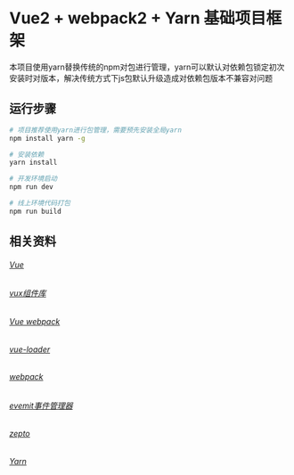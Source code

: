 # Vue2 + webpack2 + Yarn 基础项目框架

本项目使用yarn替换传统的npm对包进行管理，yarn可以默认对依赖包锁定初次安装时对版本，解决传统方式下js包默认升级造成对依赖包版本不兼容对问题

## 运行步骤

``` bash
# 项目推荐使用yarn进行包管理，需要预先安装全局yarn
npm install yarn -g

# 安装依赖
yarn install

# 开发环境启动
npm run dev

# 线上环境代码打包
npm run build

```

## 相关资料
###### [Vue](http://cn.vuejs.org/)
###### [vux组件库](https://vux.li/#/)
###### [Vue webpack](http://vuejs-templates.github.io/webpack/)
###### [vue-loader](http://vuejs.github.io/vue-loader)
###### [webpack](https://webpack.js.org/)
###### [evemit事件管理器](https://github.com/Nicolab/evemit)
###### [zepto](https://github.com/victorisildur/zepto-webpack)
###### [Yarn](https://yarnpkg.com/en/docs/usage)




